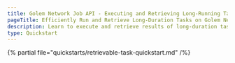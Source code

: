 ```yaml
---
title: Golem Network Job API - Executing and Retrieving Long-Running Tasks
pageTitle: Efficiently Run and Retrieve Long-Duration Tasks on Golem Network - A Step-by-Step Quickstart
description: Learn to execute and retrieve results of long-duration tasks on the Golem Network with our comprehensive Quickstart guide, ideal for Node.js environments.
type: Quickstart
---
```


{% partial file="quickstarts/retrievable-task-quickstart.md" /%}
